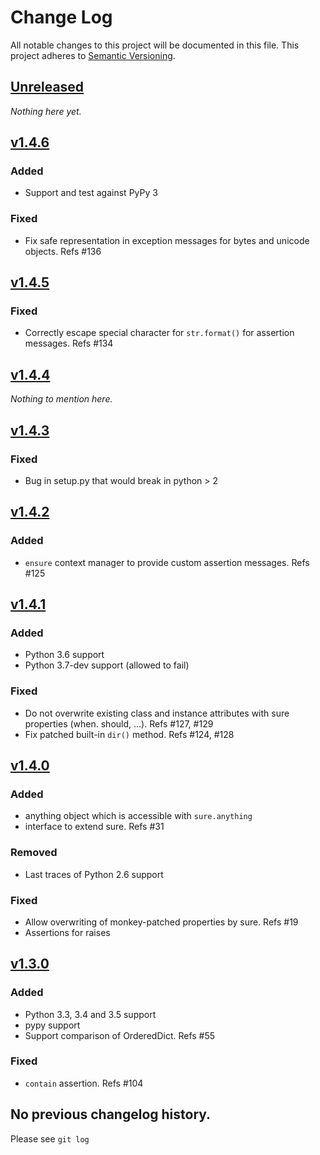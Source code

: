 # Change Log
All notable changes to this project will be documented in this file.
This project adheres to [Semantic Versioning](http://semver.org/).

## [Unreleased]

*Nothing here yet.*

## [v1.4.6]
### Added
- Support and test against PyPy 3

### Fixed
- Fix safe representation in exception messages for bytes and unicode objects. Refs #136

## [v1.4.5]
### Fixed
- Correctly escape special character for `str.format()` for assertion messages. Refs #134

## [v1.4.4]

*Nothing to mention here.*

## [v1.4.3]
### Fixed
- Bug in setup.py that would break in python > 2

## [v1.4.2]
### Added
- `ensure` context manager to provide custom assertion messages. Refs #125

## [v1.4.1]
### Added
- Python 3.6 support
- Python 3.7-dev support (allowed to fail)

### Fixed
- Do not overwrite existing class and instance attributes with sure properties (when. should, ...). Refs #127, #129
- Fix patched built-in `dir()` method. Refs #124, #128

## [v1.4.0]
### Added
- anything object which is accessible with `sure.anything`
- interface to extend sure. Refs #31

### Removed
- Last traces of Python 2.6 support

### Fixed
- Allow overwriting of monkey-patched properties by sure. Refs #19
- Assertions for raises

## [v1.3.0]
### Added
- Python 3.3, 3.4 and 3.5 support
- pypy support
- Support comparison of OrderedDict. Refs #55

### Fixed
- `contain` assertion. Refs #104


## No previous changelog history.

Please see `git log`

[Unreleased]: https://github.com/gabrielfalcao/sure/compare/v1.4.6...HEAD
[v1.4.6]: https://github.com/gabrielfalcao/sure/compare/1.4.5...v1.4.6
[v1.4.5]: https://github.com/gabrielfalcao/sure/compare/1.4.4...v1.4.5
[v1.4.4]: https://github.com/gabrielfalcao/sure/compare/1.4.3...v1.4.4
[v1.4.3]: https://github.com/gabrielfalcao/sure/compare/1.4.2...v1.4.3
[v1.4.2]: https://github.com/gabrielfalcao/sure/compare/1.4.1...v1.4.2
[v1.4.1]: https://github.com/gabrielfalcao/sure/compare/1.4.0...v1.4.1
[v1.4.0]: https://github.com/gabrielfalcao/sure/compare/1.3.0...v1.4.0
[v1.3.0]: https://github.com/gabrielfalcao/sure/compare/1.2.9...v1.3.0
[1.2.9]: https://github.com/gabrielfalcao/sure/compare/1.2.5...1.2.9
[1.2.5]: https://github.com/gabrielfalcao/sure/compare/1.2.4...1.2.5
